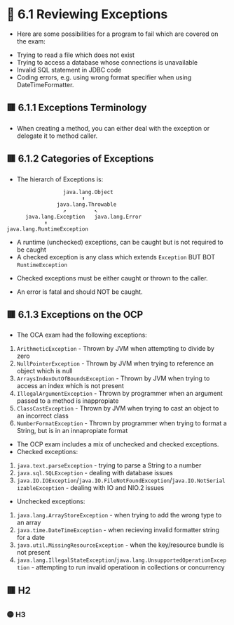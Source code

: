 <link href="../../styles.css" rel="stylesheet"></link>


# 🧠 6.1 Reviewing Exceptions

* Here are some possibilities for a program to fail which are covered on the exam:
- Trying to read a file which does not exist
- Trying to access a database whose connections is unavailable
- Invalid SQL statement in JDBC code
- Coding errors, e.g. using wrong format specifier when using DateTimeFormatter.

## 🟥 6.1.1 Exceptions Terminology
* When creating a method, you can either deal with the exception or delegate it to method caller. 

## 🟥 6.1.2 Categories of Exceptions

* The hierarch of Exceptions is:
```
                  java.lang.Object
                        ⬆️
                java.lang.Throwable
                  ↗️         ↖️
      java.lang.Exception   java.lang.Error
            ⬆️
java.lang.RuntimeException     
```

* A runtime (unchecked) exceptions, can be caught but is not required to be caught
* A checked exception is any class which extends `Exception` BUT BOT `RuntimeException`
- Checked exceptions must be either caught or thrown to the caller.
* An error is fatal and should NOT be caught.

## 🟥 6.1.3 Exceptions on the OCP
* The OCA exam had the following exceptions:
1) `ArithmeticException` - Thrown by JVM when attempting to divide by zero
2) `NullPointerException` - Thrown by JVM when trying to reference an object which is null
3) `ArraysIndexOutOfBoundsException` - Thrown by JVM when trying to access an index which is not present
4) `IllegalArgumentException` - Thrown by programmer when an argument passed to a method is inappropiate
5) `ClassCastException` - Thrown by JVM when trying to cast an object to an incorrect class
6) `NumberFormatException` - Thrown by programmer when trying to format a String, but is in an innapropiate format

* The OCP exam includes a mix of unchecked and checked exceptions.
* Checked exceptions:
1) `java.text.parseException` - trying to parse a String to a number
2) `java.sql.SQLException` - dealing with database issues
3) `java.IO.IOException`/`java.IO.FileNotFoundException`/`java.IO.NotSerializableException` - dealing with IO and NIO.2 issues
* Unchecked exceptions:
1) `java.lang.ArrayStoreException` - when trying to add the wrong type to an array
2) `java.time.DateTimeException` - when recieving invalid formatter string for a date
3) `java.util.MissingResourceException` - when the key/resource bundle is not present
4) `java.lang.IllegalStateException`/`java.lang.UnsupportedOperationException` - attempting to run invalid operatioon in collections or concurrency
## 🟥 H2

### 🟡 H3